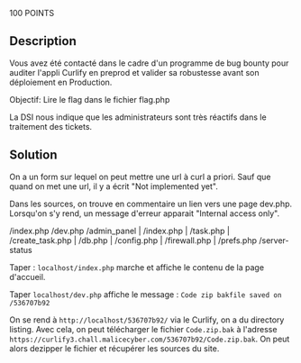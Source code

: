 100 POINTS

## Description
Vous avez été contacté dans le cadre d'un programme de bug bounty pour auditer l'appli Curlify en preprod et valider sa robustesse avant son déploiement en Production.

Objectif: Lire le flag dans le fichier flag.php

La DSI nous indique que les administrateurs sont très réactifs dans le traitement des tickets.

## Solution

On a un form sur lequel on peut mettre une url à curl a priori. Sauf que quand on met une url, il y a écrit "Not implemented yet".

Dans les sources, on trouve en commentaire un lien vers une page dev.php. Lorsqu'on s'y rend, un message d'erreur apparait "Internal access only".

/index.php
/dev.php
/admin_panel
|   /index.php
|   /task.php
|   /create_task.php
|   /db.php
|   /config.php
|   /firewall.php
|   /prefs.php
/server-status

Taper : `localhost/index.php` marche et affiche le contenu de la page d'accueil.

Taper `localhost/dev.php` affiche le message : `Code zip bakfile saved on /536707b92`

On se rend à `http://localhost/536707b92/` via le Curlify, on a du directory listing. Avec cela, on peut télécharger le fichier `Code.zip.bak` à l'adresse `https://curlify3.chall.malicecyber.com/536707b92/Code.zip.bak`. On peut alors dezipper le fichier et récupérer les sources du site.

